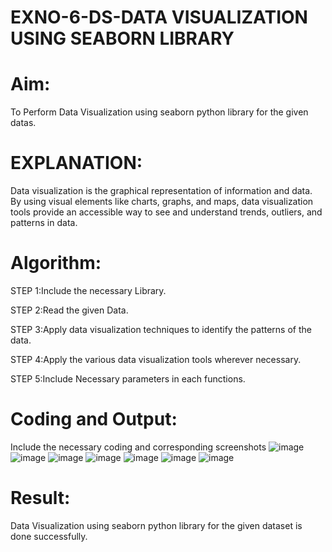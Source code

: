 # EXNO-6-DS-DATA VISUALIZATION USING SEABORN LIBRARY

# Aim:
To Perform Data Visualization using seaborn python library for the given datas.

# EXPLANATION:
Data visualization is the graphical representation of information and data. By using visual elements like charts, graphs, and maps, data visualization tools provide an accessible way to see and understand trends, outliers, and patterns in data.

# Algorithm:
STEP 1:Include the necessary Library.

STEP 2:Read the given Data.

STEP 3:Apply data visualization techniques to identify the patterns of the data.

STEP 4:Apply the various data visualization tools wherever necessary.

STEP 5:Include Necessary parameters in each functions.

# Coding and Output:
 Include the necessary coding and corresponding screenshots
 ![image](https://github.com/user-attachments/assets/56146eec-1ee6-449d-bb73-753bfce61ac0)
![image](https://github.com/user-attachments/assets/e1a7d08d-d470-47b5-af27-23385ec38fd9)
![image](https://github.com/user-attachments/assets/1d8be5a5-ca4d-4373-9f47-d7e1b35fd0e0)
![image](https://github.com/user-attachments/assets/222905c0-73d6-4b0f-abac-f6739540ac0d)
![image](https://github.com/user-attachments/assets/c182cd35-4d19-48e7-b893-7b39db617eef)
![image](https://github.com/user-attachments/assets/2e3817d0-2022-4e53-9c26-667db80323e9)
![image](https://github.com/user-attachments/assets/7cbe1dc1-f5e7-4d34-9d4e-b37077d702a2)


# Result:
 Data Visualization using seaborn python library for the given dataset is done successfully.
